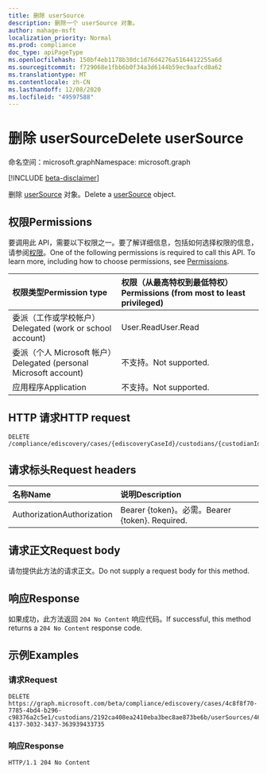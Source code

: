 ```yaml
---
title: 删除 userSource
description: 删除一个 userSource 对象。
author: mahage-msft
localization_priority: Normal
ms.prod: compliance
doc_type: apiPageType
ms.openlocfilehash: 150bf4eb1178b30dc1d76d4276a5164412255a6d
ms.sourcegitcommit: f729068e1fbb6b0f34a3d6144b59ec9aafcd8a62
ms.translationtype: MT
ms.contentlocale: zh-CN
ms.lasthandoff: 12/08/2020
ms.locfileid: "49597588"
---
```

# <a name="delete-usersource"></a><span data-ttu-id="5b754-103">删除 userSource</span><span class="sxs-lookup"><span data-stu-id="5b754-103">Delete userSource</span></span>

<span data-ttu-id="5b754-104">命名空间：microsoft.graph</span><span class="sxs-lookup"><span data-stu-id="5b754-104">Namespace: microsoft.graph</span></span>

[!INCLUDE [beta-disclaimer](../../includes/beta-disclaimer.md)]

<span data-ttu-id="5b754-105">删除 [userSource](../resources/usersource.md) 对象。</span><span class="sxs-lookup"><span data-stu-id="5b754-105">Delete a [userSource](../resources/usersource.md) object.</span></span>

## <a name="permissions"></a><span data-ttu-id="5b754-106">权限</span><span class="sxs-lookup"><span data-stu-id="5b754-106">Permissions</span></span>

<span data-ttu-id="5b754-p101">要调用此 API，需要以下权限之一。要了解详细信息，包括如何选择权限的信息，请参阅[权限](/graph/permissions-reference)。</span><span class="sxs-lookup"><span data-stu-id="5b754-p101">One of the following permissions is required to call this API. To learn more, including how to choose permissions, see [Permissions](/graph/permissions-reference).</span></span>

|<span data-ttu-id="5b754-109">权限类型</span><span class="sxs-lookup"><span data-stu-id="5b754-109">Permission type</span></span>|<span data-ttu-id="5b754-110">权限（从最高特权到最低特权）</span><span class="sxs-lookup"><span data-stu-id="5b754-110">Permissions (from most to least privileged)</span></span>|
|:---|:---|
|<span data-ttu-id="5b754-111">委派（工作或学校帐户）</span><span class="sxs-lookup"><span data-stu-id="5b754-111">Delegated (work or school account)</span></span>|<span data-ttu-id="5b754-112">User.Read</span><span class="sxs-lookup"><span data-stu-id="5b754-112">User.Read</span></span>|
|<span data-ttu-id="5b754-113">委派（个人 Microsoft 帐户）</span><span class="sxs-lookup"><span data-stu-id="5b754-113">Delegated (personal Microsoft account)</span></span>|<span data-ttu-id="5b754-114">不支持。</span><span class="sxs-lookup"><span data-stu-id="5b754-114">Not supported.</span></span>|
|<span data-ttu-id="5b754-115">应用程序</span><span class="sxs-lookup"><span data-stu-id="5b754-115">Application</span></span>|<span data-ttu-id="5b754-116">不支持。</span><span class="sxs-lookup"><span data-stu-id="5b754-116">Not supported.</span></span>|

## <a name="http-request"></a><span data-ttu-id="5b754-117">HTTP 请求</span><span class="sxs-lookup"><span data-stu-id="5b754-117">HTTP request</span></span>

<!-- {
  "blockType": "ignored"
}
-->

``` http
DELETE /compliance/ediscovery/cases/{ediscoveryCaseId}/custodians/{custodianId}/userSources/{userSourceId}
```

## <a name="request-headers"></a><span data-ttu-id="5b754-118">请求标头</span><span class="sxs-lookup"><span data-stu-id="5b754-118">Request headers</span></span>

|<span data-ttu-id="5b754-119">名称</span><span class="sxs-lookup"><span data-stu-id="5b754-119">Name</span></span>|<span data-ttu-id="5b754-120">说明</span><span class="sxs-lookup"><span data-stu-id="5b754-120">Description</span></span>|
|:---|:---|
|<span data-ttu-id="5b754-121">Authorization</span><span class="sxs-lookup"><span data-stu-id="5b754-121">Authorization</span></span>|<span data-ttu-id="5b754-p102">Bearer {token}。必需。</span><span class="sxs-lookup"><span data-stu-id="5b754-p102">Bearer {token}. Required.</span></span>|

## <a name="request-body"></a><span data-ttu-id="5b754-124">请求正文</span><span class="sxs-lookup"><span data-stu-id="5b754-124">Request body</span></span>

<span data-ttu-id="5b754-125">请勿提供此方法的请求正文。</span><span class="sxs-lookup"><span data-stu-id="5b754-125">Do not supply a request body for this method.</span></span>

## <a name="response"></a><span data-ttu-id="5b754-126">响应</span><span class="sxs-lookup"><span data-stu-id="5b754-126">Response</span></span>

<span data-ttu-id="5b754-127">如果成功，此方法返回 `204 No Content` 响应代码。</span><span class="sxs-lookup"><span data-stu-id="5b754-127">If successful, this method returns a `204 No Content` response code.</span></span>

## <a name="examples"></a><span data-ttu-id="5b754-128">示例</span><span class="sxs-lookup"><span data-stu-id="5b754-128">Examples</span></span>

### <a name="request"></a><span data-ttu-id="5b754-129">请求</span><span class="sxs-lookup"><span data-stu-id="5b754-129">Request</span></span>

<!-- {
  "blockType": "request",
  "name": "delete_usersource"
}
-->

``` http
DELETE https://graph.microsoft.com/beta/compliance/ediscovery/cases/4c8f8f70-7785-4bd4-b296-c98376a2c5e1/custodians/2192ca408ea2410eba3bec8ae873be6b/userSources/46384443-4137-3032-3437-363939433735
```

### <a name="response"></a><span data-ttu-id="5b754-130">响应</span><span class="sxs-lookup"><span data-stu-id="5b754-130">Response</span></span>

<!-- {
  "blockType": "response",
  "truncated": true
}
-->

``` http
HTTP/1.1 204 No Content
```
